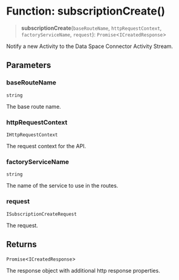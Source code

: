 # Function: subscriptionCreate()

> **subscriptionCreate**(`baseRouteName`, `httpRequestContext`, `factoryServiceName`, `request`): `Promise`\<`ICreatedResponse`\>

Notify a new Activity to the Data Space Connector Activity Stream.

## Parameters

### baseRouteName

`string`

The base route name.

### httpRequestContext

`IHttpRequestContext`

The request context for the API.

### factoryServiceName

`string`

The name of the service to use in the routes.

### request

`ISubscriptionCreateRequest`

The request.

## Returns

`Promise`\<`ICreatedResponse`\>

The response object with additional http response properties.
